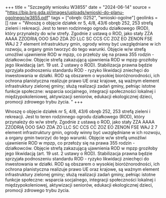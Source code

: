 +++
title = "Szczegóły wniosku W3855"
date = "2024-06-14"
source = "https://bip.brg.gda.pl/images/uploads/wnioski-do-planu-ogolnego/w3855.pdf"
tags = ["obręb: 0252", "wnioski-ogolne"]
geolinks = []
raw = "Wnoszę o objęcie działek nr 5, 4/8, 43/6 obręb 252, 253 strefą zieleni i rekreacji. Jest to teren rodzinnego ogrodu działkowego (ROD), który przynależy do w/w strefy. Zgodnie z ustawą o ROD, jako stały ZZA AAAA ZZODRIĄ OOO SAO ZDA ZO LLC SC CCS CC ZOZ EO ZENON FSE WAJ 2 7  element infrastruktury gmin, ogrody winny być uwzględniane w ich rozwoju, a organy gmin tworzyć do tego  warunki. Objęcie w/w strefą umożliwi ujawnienie ROD w mpzp, co przełoży się na prawa 355 rodzin - działkowców. Objęcie strefą zakazującą ujawnienia ROD w mpzp groziłoby jego likwidacją (art. 19 ust. 2 ustawy o ROD). Stabilizacja prawna będzie sprzyjała podnoszeniu standardu ROD - ryzyko likwidacji zniechęci  do inwestowania w działki. ROD są obszarem o wysokiej bioróżnorodności, ich ochrona planistyczna realizuje prawo UE oraz krajowe, są ważnym element infrastruktury zielonej gminy; służą realizacji zadań gminy,  pełniąc istotne funkcje społeczne: wsparcia socjalnego, integracji społeczności lokalnej i międzypokoleniowej,  aktywizacji seniorów, edukacji ekologicznej dzieci, promocji zdrowego trybu życia. "
+++

Wnoszę o objęcie działek nr 5, 4/8, 43/6 obręb 252, 253 strefą zieleni i rekreacji. Jest to teren
rodzinnego ogrodu działkowego (ROD), który przynależy do w/w strefy. Zgodnie z ustawą o ROD, jako stały
ZZA AAAA ZZODRIĄ OOO SAO ZDA ZO LLC SC CCS CC ZOZ EO ZENON
FSE WAJ 2
7
 element infrastruktury gmin, ogrody winny być uwzględniane w ich rozwoju, a organy gmin tworzyć do tego
 warunki. Objęcie w/w strefą umożliwi ujawnienie ROD w mpzp, co przełoży się na prawa 355 rodzin -
działkowców. Objęcie strefą zakazującą ujawnienia ROD w mpzp groziłoby jego likwidacją (art. 19 ust. 2
ustawy o ROD). Stabilizacja prawna będzie sprzyjała podnoszeniu standardu ROD - ryzyko likwidacji zniechęci
 do inwestowania w działki. ROD są obszarem o wysokiej bioróżnorodności, ich ochrona planistyczna realizuje
prawo UE oraz krajowe, są ważnym element infrastruktury zielonej gminy; służą realizacji zadań gminy, 
pełniąc istotne funkcje społeczne: wsparcia socjalnego, integracji społeczności lokalnej i międzypokoleniowej, 
aktywizacji seniorów, edukacji ekologicznej dzieci, promocji zdrowego trybu życia.



